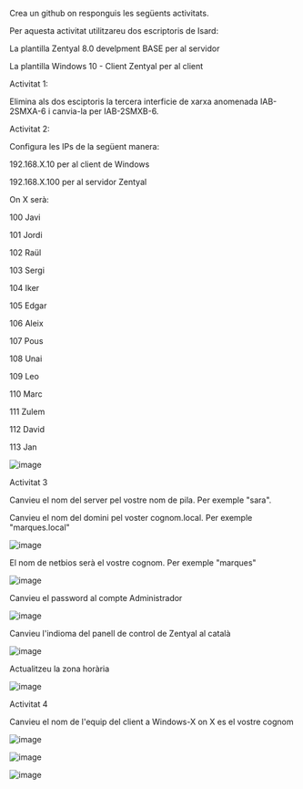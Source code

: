 Crea un github on responguis les següents activitats. 

Per aquesta activitat utilitzareu dos escriptoris de Isard: 

La plantilla Zentyal 8.0 develpment BASE per al servidor

La plantilla Windows 10 - Client Zentyal per al client

Activitat 1: 

Elimina als dos esciptoris la tercera interficie de xarxa anomenada IAB-2SMXA-6 i canvia-la per  IAB-2SMXB-6.

Activitat 2:

Configura les IPs de la següent manera:

192.168.X.10 per al client de Windows

192.168.X.100 per al servidor Zentyal

On X serà: 

100 Javi

101 Jordi

102 Raül

103 Sergi

104 Iker

105 Edgar

106 Aleix

107 Pous

108 Unai

109 Leo

110 Marc

111 Zulem

112 David

113 Jan

![image](https://github.com/user-attachments/assets/ebc6b4ad-85a2-416a-b4a9-222acacec444)

Activitat 3

Canvieu el nom del server pel vostre nom de pila. Per exemple "sara".

Canvieu el nom del domini pel voster cognom.local. Per exemple "marques.local"

![image](https://github.com/user-attachments/assets/5ebdd3fd-4764-4e5b-89cc-f52fc859c8b4)

El nom de netbios serà el vostre cognom. Per exemple "marques"

![image](https://github.com/user-attachments/assets/dc1679b7-b39a-418f-a0c7-2ac37ea83fed)

Canvieu el password al compte Administrador

![image](https://github.com/user-attachments/assets/413633d8-d865-4383-834e-df8b29b6dd72)

Canvieu l'indioma del panell de control de Zentyal al català 

![image](https://github.com/user-attachments/assets/86582add-8d93-47fb-ab01-5436044a093a)

Actualitzeu la zona horària

![image](https://github.com/user-attachments/assets/0ccea3ac-2598-4785-9cfc-9dc809e1b487)

Activitat 4

Canvieu el nom de l'equip del client a Windows-X on X es el vostre cognom

![image](https://github.com/user-attachments/assets/aaf40efb-a3e1-49be-8cdb-51ddb60f8f20)


![image](https://github.com/user-attachments/assets/f4d08d31-0f4f-4fee-9d53-611cf2ecb206)

![image](https://github.com/user-attachments/assets/97c06dd3-0b3c-4048-9adb-b4f6c334e06e)

